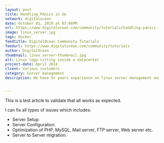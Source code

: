 ```yaml
---
layout: post
title: Handling Panics in Go
network: digitalocean
date: October 01, 2019 at 07:06PM
url: https://www.digitalocean.com/community/tutorials/handling-panics-in-go
image: linux_server.jpg
tags: docker
feedtitle: DigitalOcean Community Tutorials
feedurl: https://www.digitalocean.com/community/tutorials
author: DigitalOcean
thumbnail: linux_server-thumbnail.jpg
alt: Linux logo sitting inside a datacenter
project-date: April 2014
client: Various customers
category: Server management
description: We have 5+ years experience on linux server management and am passionate about it. If you need to setup new application or fix an existing one, wait, don't go anywhere! You're at the perfect place. :) 


---
```


This is a test article to validate that all works as expected.

I can fix all types of issues which includes:

- Server Setup 
- Server Configuration. 
- Optimization of PHP, MySQL, Mail server, FTP server, Web server etc. 
- Server to Server migration.